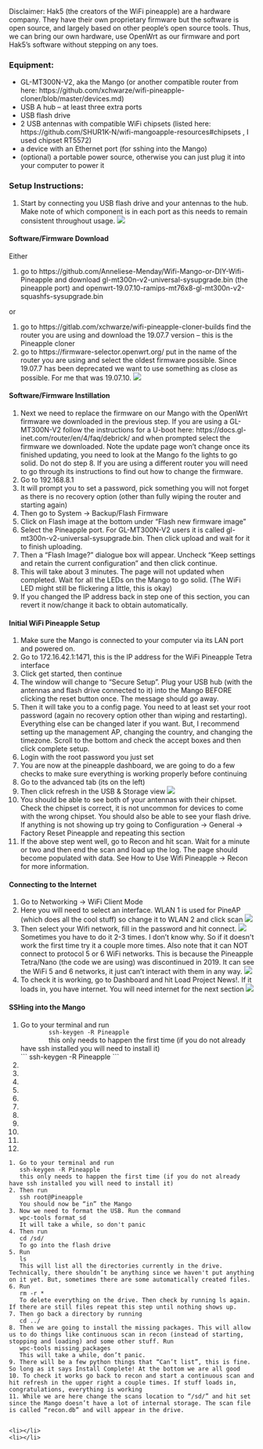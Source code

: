Disclaimer: Hak5 (the creators of the WiFi pineapple) are a hardware company. They have their own proprietary firmware but the software is open source, and largely based on other people’s open source tools. Thus, we can bring our own hardware, use OpenWrt as our firmware and port Hak5’s software without stepping on any toes. 

<h3>Equipment:</h3>
<ul>
    <li>GL-MT300N-V2, aka the Mango (or another compatible router from here: https://github.com/xchwarze/wifi-pineapple-cloner/blob/master/devices.md)</li>
    <li>USB A hub – at least three extra ports</li>
    <li>USB flash drive</li>
    <li>2 USB antennas with compatible WiFi chipsets (listed here: https://github.com/SHUR1K-N/wifi-mangoapple-resources#chipsets , I used chipset RT5572)</li>
    <li>a device with an Ethernet port (for sshing into the Mango)</li>
    <li>(optional) a portable power source, otherwise you can just plug it into your computer to power it</li>
</ul>

<h3>Setup Instructions:</h3>
<ol>
    <li>Start by connecting you USB flash drive and your antennas to the hub. Make note of which component is in each port as this needs to remain consistent throughout usage.
    <img src="hardware setup.jpeg">
    </l1> 
</ol>

<h4>Software/Firmware Download</h4>
Either
<ol>
    <li>go to https://github.com/Anneliese-Menday/Wifi-Mango-or-DIY-Wifi-Pineapple and download gl-mt300n-v2-universal-sysupgrade.bin (the pineapple port) and openwrt-19.07.10-ramips-mt76x8-gl-mt300n-v2-squashfs-sysupgrade.bin</li>
</ol>
or
<ol>
    <li>go to https://gitlab.com/xchwarze/wifi-pineapple-cloner-builds find the router you are using and download the 19.07.7 version – this is the Pineapple cloner</li>
    <li>go to https://firmware-selector.openwrt.org/ put in the name of the router you are using and select the oldest firmware possible. Since 19.07.7 has been deprecated we want to use something as close as possible. For me that was 19.07.10.
    <img src="openwrt.png">
    </li>
</ol>


<h4>Software/Firmware Instillation</h4>
<ol>
    <li>Next we need to replace the firmware on our Mango with the OpenWrt firmware we downloaded in the previous step. If you are using a GL-MT300N-V2 follow the instructions for a U-boot here: https://docs.gl-inet.com/router/en/4/faq/debrick/ and when prompted select the firmware we downloaded. Note the update page won’t change once its finished updating, you need to look at the Mango fo the lights to go solid. Do not do step 8. If you are using a different router you will need to go through its instructions to find out how to change the firmware.</li>
    <li>Go to 192.168.8.1</li>
    <li>It will prompt you to set a password, pick something you will not forget as there is no recovery option (other than fully wiping the router and starting again)</li>
    <li>Then go to System → Backup/Flash Firmware</li>
    <li>Click on Flash image at the bottom under “Flash new firmware image”</li>
    <li>Select the Pineapple port. For GL-MT300N-V2 users it is called  gl-mt300n-v2-universal-sysupgrade.bin. Then click upload and wait for it to finish uploading.</li>
    <li>Then a “Flash Image?” dialogue box will appear. Uncheck “Keep settings and retain the current configuration” and then click continue.</li>
    <li>This will take about 3 minutes. The page will not updated when completed. Wait for all the LEDs on the Mango to go solid. (The WiFi LED might still be flickering a little, this is okay)</li>
    <li>If you changed the IP address back in step one of this section, you can revert it now/change it back to obtain automatically.</li>
</ol>

<h4>Initial WiFi Pineapple Setup</h4>
<ol>
    <li>Make sure the Mango is connected to your computer via its LAN port and powered on.</li>
    <li>Go to 172.16.42.1:1471, this is the IP address for the WiFi Pineapple Tetra interface</li>
    <li>Click get started, then continue</li>
    <li>The window will change to “Secure Setup”. Plug your USB hub (with the antennas and flash drive connected to it) into the Mango BEFORE clicking the reset button once. The message should go away.</li>
    <li>Then it will take you to a config page. You need to at least set your root password (again no recovery option other than wiping and restarting). Everything else can be changed later if you want. But, I recommend setting up the management AP, changing the country, and changing the timezone. Scroll to the bottom and check the accept boxes and then click complete setup.</li>
    <li>Login with the root password you just set</li>
    <li>You are now at the pineapple dashboard, we are going to do a few checks to make sure everything is working properly before continuing</li>
    <li>Go to the advanced tab (its on the left)</li>
    <li>Then click refresh in the USB & Storage view
        <img src="USB and storage view.png">
    </li>
    <li>You should be able to see both of your antennas with their chipset. Check the chipset is correct, it is not uncommon for devices to come with the wrong chipset. You should also be able to see your flash drive. If anything is not showing up try going to Configuration → General → Factory Reset Pineapple and repeating this section</li>
    <li>If the above step went well, go to Recon and hit scan. Wait for a minute or two and then end the scan and load up the log. The page should become populated with data. See How to Use Wifi Pineapple → Recon for more information.</li>
</ol>

<h4>Connecting to the Internet</h4>
<ol>
    <li>Go to Networking → WiFi Client Mode</li>
    <li>Here you will need to select an interface. WLAN 1 is used for PineAP (which does all the cool stuff) so change it to WLAN 2 and click scan
        <img src="scan for wifi.png">
    </li>
    <li>Then select your Wifi network, fill in the password and hit connect.
        <img src="connect internet.png">
        Sometimes you have to do it 2-3 times. I don’t know why. So if it doesn't work the first time try it a couple more times. Also note that it can NOT connect to protocol 5 or 6 WiFi networks. This is because the Pineapple Tetra/Nano (the code we are using) was discontinued in 2019. It can see the WiFi 5 and 6 networks, it just can’t interact with them in any way.
        <img src="succesful connection.png">
    </li>
    <li>To check it is working, go to Dashboard and hit Load Project News!. If it loads in, you have internet. You will need internet for the next section
        <img src="news loaded.png">
    </li>
</ol>

<h4>SSHing into the Mango</h4>
<ol>
    <li>Go to your terminal and run
        <code>
        ssh-keygen -R Pineapple
        </code>
        this only needs to happen the first time (if you do not already have ssh installed you will need to install it)
    </li>
    ```
    ssh-keygen -R Pineapple
    ```
    <li></li>
    <li></li>
    <li></li>
    <li></li>
    <li></li>
    <li></li>
    <li></li>
    <li></li>
    <li></li>
    <li></li>
    <li></li>
</ol>

    1. Go to your terminal and run
       ssh-keygen -R Pineapple
       this only needs to happen the first time (if you do not already have ssh installed you will need to install it)
    2. Then run 
       ssh root@Pineapple
       You should now be “in” the Mango
    3. Now we need to format the USB. Run the command
       wpc-tools format_sd
       It will take a while, so don't panic
    4. Then run
       cd /sd/
       To go into the flash drive
    5. Run
       ls
       This will list all the directories currently in the drive. Technically, there shouldn’t be anything since we haven't put anything on it yet. But, sometimes there are some automatically created files. 
    6. Run
       rm -r *
       To delete everything on the drive. Then check by running ls again. If there are still files repeat this step until nothing shows up.
    7. Then go back a directory by running
       cd ../
    8. Then we are going to install the missing packages. This will allow us to do things like continuous scan in recon (instead of starting, stopping and loading) and some other stuff. Run
       wpc-tools missing_packages
       This will take a while, don’t panic.
    9. There will be a few python things that “Can’t list”, this is fine. So long as it says Install Complete! At the bottom we are all good
    10. To check it works go back to recon and start a continuous scan and hit refresh in the upper right a couple times. If stuff loads in, congratulations, everything is working
    11. While we are here change the scans location to “/sd/” and hit set since the Mango doesn’t have a lot of internal storage. The scan file is called “recon.db” and will appear in the drive.


    <li></li>
    <li></li>
